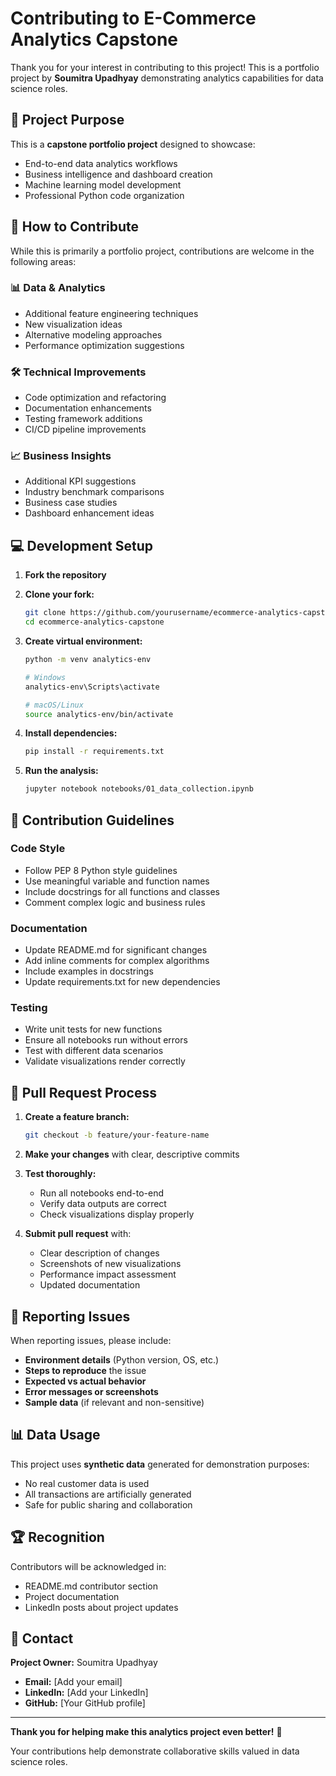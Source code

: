 # Contributing to E-Commerce Analytics Capstone

Thank you for your interest in contributing to this project! This is a portfolio project by **Soumitra Upadhyay** demonstrating analytics capabilities for data science roles.

## 🎯 Project Purpose

This is a **capstone portfolio project** designed to showcase:
- End-to-end data analytics workflows
- Business intelligence and dashboard creation
- Machine learning model development
- Professional Python code organization

## 🤝 How to Contribute

While this is primarily a portfolio project, contributions are welcome in the following areas:

### 📊 **Data & Analytics**
- Additional feature engineering techniques
- New visualization ideas
- Alternative modeling approaches
- Performance optimization suggestions

### 🛠️ **Technical Improvements**
- Code optimization and refactoring
- Documentation enhancements
- Testing framework additions
- CI/CD pipeline improvements

### 📈 **Business Insights**
- Additional KPI suggestions
- Industry benchmark comparisons
- Business case studies
- Dashboard enhancement ideas

## 💻 **Development Setup**

1. **Fork the repository**
2. **Clone your fork:**
   ```bash
   git clone https://github.com/yourusername/ecommerce-analytics-capstone.git
   cd ecommerce-analytics-capstone
   ```

3. **Create virtual environment:**
   ```bash
   python -m venv analytics-env
   
   # Windows
   analytics-env\Scripts\activate
   
   # macOS/Linux  
   source analytics-env/bin/activate
   ```

4. **Install dependencies:**
   ```bash
   pip install -r requirements.txt
   ```

5. **Run the analysis:**
   ```bash
   jupyter notebook notebooks/01_data_collection.ipynb
   ```

## 📝 **Contribution Guidelines**

### **Code Style**
- Follow PEP 8 Python style guidelines
- Use meaningful variable and function names
- Include docstrings for all functions and classes
- Comment complex logic and business rules

### **Documentation**
- Update README.md for significant changes
- Add inline comments for complex algorithms
- Include examples in docstrings
- Update requirements.txt for new dependencies

### **Testing**
- Write unit tests for new functions
- Ensure all notebooks run without errors
- Test with different data scenarios
- Validate visualizations render correctly

## 🔄 **Pull Request Process**

1. **Create a feature branch:**
   ```bash
   git checkout -b feature/your-feature-name
   ```

2. **Make your changes** with clear, descriptive commits

3. **Test thoroughly:**
   - Run all notebooks end-to-end
   - Verify data outputs are correct
   - Check visualizations display properly

4. **Submit pull request** with:
   - Clear description of changes
   - Screenshots of new visualizations
   - Performance impact assessment
   - Updated documentation

## 🐛 **Reporting Issues**

When reporting issues, please include:
- **Environment details** (Python version, OS, etc.)
- **Steps to reproduce** the issue
- **Expected vs actual behavior**
- **Error messages or screenshots**
- **Sample data** (if relevant and non-sensitive)

## 📊 **Data Usage**

This project uses **synthetic data** generated for demonstration purposes:
- No real customer data is used
- All transactions are artificially generated
- Safe for public sharing and collaboration

## 🏆 **Recognition**

Contributors will be acknowledged in:
- README.md contributor section
- Project documentation
- LinkedIn posts about project updates

## 📧 **Contact**

**Project Owner:** Soumitra Upadhyay
- **Email:** [Add your email]
- **LinkedIn:** [Add your LinkedIn]
- **GitHub:** [Your GitHub profile]

---

**Thank you for helping make this analytics project even better!** 🚀

Your contributions help demonstrate collaborative skills valued in data science roles.